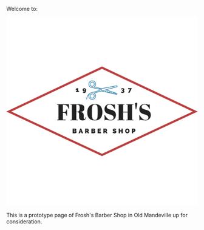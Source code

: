Welcome to:

<img src='./src/img/FroshsBarberShopLogo.png'>

This is a prototype page of Frosh's Barber Shop in Old Mandeville up for consideration.
